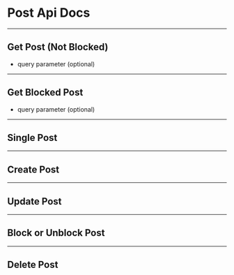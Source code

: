 # Post Api Docs

---

## Get Post (Not Blocked)
- query parameter (optional)
---

## Get Blocked Post
- query parameter (optional)

---

## Single Post

---

## Create Post

---

## Update Post

---

## Block or Unblock Post

---

## Delete Post